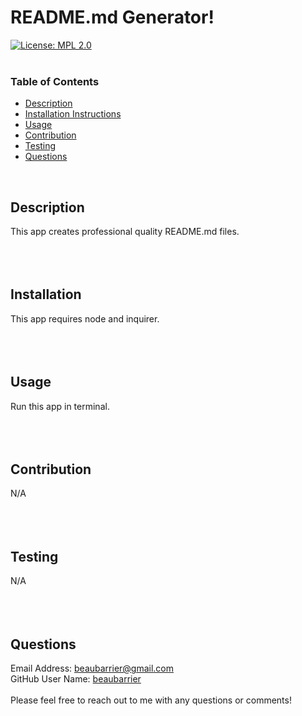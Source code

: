 
README.md Generator!
=============
[![License: MPL 2.0](https://img.shields.io/badge/License-MPL%202.0-brightgreen.svg)](https://opensource.org/licenses/MPL-2.0)
<br>
<br>

### Table of Contents
- [Description](#description)
- [Installation Instructions](#installation)
- [Usage](#usage)
- [Contribution](#contribution)
- [Testing](#testing)
- [Questions](#questions)
<br>

Description
-----------
This app creates professional quality README.md files.
<br>
<br>
<br>
<br>


Installation
------------
This app requires node and inquirer.
<br>
<br>
<br>
<br>


Usage
-----
Run this app in terminal.
<br>
<br>
<br>
<br>


Contribution
------------
N/A
<br>
<br>
<br>
<br>

Testing
-------
N/A
<br>
<br>
<br>
<br>

Questions
---------
Email Address: <a href="mailto:beaubarrier@gmail.com">beaubarrier@gmail.com</a>
<br>
GitHub User Name: <a href="https://github.com/beaubarrier">beaubarrier</a>
<br>
<br>
Please feel free to reach out to me with any questions or comments!
<br>
